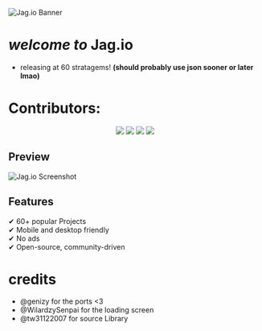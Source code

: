 ![Jag.io Banner](path-to-your-banner-image.png)
# *welcome to* **Jag.io** 
 - releasing at 60 stratagems!
**(should probably use json sooner or later lmao)**
# Contributors:
<p align="center">
  <img src="https://contrib.rocks/image?repo=waterl3mon/Jag.io" />
  <img src="https://contrib.rocks/image?repo=WilardzySenpai/WilardzySenpai" />
  <img src="https://contrib.rocks/image?repo=genizy/genizy.github.io" />
   <img src="https://contrib.rocks/image?repo=tw31122007/HTML-Games-V2" />
</p>

## Preview
![Jag.io Screenshot](path-to-screenshot.png)

## Features
✔ 60+ popular Projects  
✔ Mobile and desktop friendly  
✔ No ads \
✔ Open-source, community-driven  

# credits
- @genizy for the ports <3 
- @WilardzySenpai for the loading screen
- @tw31122007 for source Library
